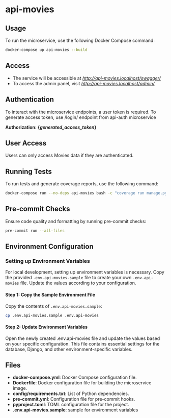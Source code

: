 # api-movies


## Usage

To run the microservice, use the following Docker Compose command:

```bash
docker-compose up api-movies --build
```

## Access

- The service will be accessible at *http://api-movies.localhost/swagger/* 
- To access the admin panel, visit *http://api-movies.localhost/admin/* 

## Authentication

To interact with the microservice endpoints, a user token is required.
To generate access token, use /login/ endpoint from api-auth microservice

**Authorization: {*generated_access_token*}**

## User Access

Users can only access Movies data if they are authenticated.

## Running Tests

To run tests and generate coverage reports, use the following command:

```bash
docker-compose run --no-deps api-movies bash -c "coverage run manage.py test connector; coverage report -m; coverage html; coverage xml"
```

## Pre-commit Checks

Ensure code quality and formatting by running pre-commit checks:

```bash
pre-commit run --all-files
```

## Environment Configuration

### Setting up Environment Variables

For local development, setting up environment variables is necessary. Copy the provided `.env.api-movies.sample` file to
create your own `.env.api-movies` file. Update the values according to your configuration.

#### Step 1: Copy the Sample Environment File

Copy the contents of `.env.api-movies.sample`:

```bash
cp .env.api-movies.sample .env.api-movies
```

#### Step 2: Update Environment Variables

Open the newly created .env.api-movies file and update the values based on your specific configuration.
This file contains essential settings for the database, Django, and other environment-specific variables.

## Files

- **docker-compose.yml**: Docker Compose configuration file.
- **Dockerfile**: Docker configuration file for building the microservice image.
- **config/requirements.txt**: List of Python dependencies.
- **pre-commit.yml**: Configuration file for pre-commit hooks.
- **pyproject.toml**: TOML configuration file for the project.
- **.env.api-movies.sample**: sample for environment variables